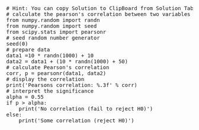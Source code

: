 <pre class="file" data-target="clipboard">
# Hint: You can copy Solution to ClipBoard from Solution Tab in Step 3
# calculate the pearson's correlation between two variables
from numpy.random import randn
from numpy.random import seed
from scipy.stats import pearsonr
# seed random number generator
seed(0)
# prepare data
data1 =10 * randn(1000) + 10
data2 = data1 + (10 * randn(1000) + 50)
# calculate Pearson's correlation
corr, p = pearsonr(data1, data2)
# display the correlation
print('Pearsons correlation: %.3f' % corr)
# interpret the significance
alpha = 0.55
if p > alpha:
	print('No correlation (fail to reject H0)')
else:
	print('Some correlation (reject H0)')

</pre>
